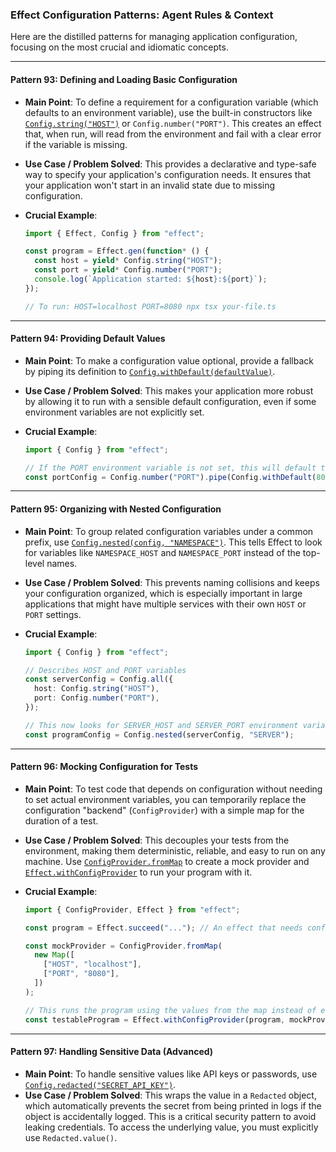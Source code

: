 ### Effect Configuration Patterns: Agent Rules & Context

Here are the distilled patterns for managing application configuration, focusing on the most crucial and idiomatic concepts.

---

#### **Pattern 93: Defining and Loading Basic Configuration**

- **Main Point**: To define a requirement for a configuration variable (which defaults to an environment variable), use the built-in constructors like [`Config.string("HOST")`](<https://www.google.com/search?q=%5Bhttps://effect.website/docs/configuration/%23basic-configuration-types%5D(https://effect.website/docs/configuration/%23basic-configuration-types)>) or `Config.number("PORT")`. This creates an effect that, when run, will read from the environment and fail with a clear error if the variable is missing.

- **Use Case / Problem Solved**: This provides a declarative and type-safe way to specify your application's configuration needs. It ensures that your application won't start in an invalid state due to missing configuration.

- **Crucial Example**:

  ```typescript
  import { Effect, Config } from "effect";

  const program = Effect.gen(function* () {
    const host = yield* Config.string("HOST");
    const port = yield* Config.number("PORT");
    console.log(`Application started: ${host}:${port}`);
  });

  // To run: HOST=localhost PORT=8080 npx tsx your-file.ts
  ```

---

#### **Pattern 94: Providing Default Values**

- **Main Point**: To make a configuration value optional, provide a fallback by piping its definition to [`Config.withDefault(defaultValue)`](<https://www.google.com/search?q=%5Bhttps://effect.website/docs/configuration/%23providing-default-values%5D(https://effect.website/docs/configuration/%23providing-default-values)>).

- **Use Case / Problem Solved**: This makes your application more robust by allowing it to run with a sensible default configuration, even if some environment variables are not explicitly set.

- **Crucial Example**:

  ```typescript
  import { Config } from "effect";

  // If the PORT environment variable is not set, this will default to 8080.
  const portConfig = Config.number("PORT").pipe(Config.withDefault(8080));
  ```

---

#### **Pattern 95: Organizing with Nested Configuration**

- **Main Point**: To group related configuration variables under a common prefix, use [`Config.nested(config, "NAMESPACE")`](<https://www.google.com/search?q=%5Bhttps://effect.website/docs/configuration/%23nested-configurations%5D(https://effect.website/docs/configuration/%23nested-configurations)>). This tells Effect to look for variables like `NAMESPACE_HOST` and `NAMESPACE_PORT` instead of the top-level names.

- **Use Case / Problem Solved**: This prevents naming collisions and keeps your configuration organized, which is especially important in large applications that might have multiple services with their own `HOST` or `PORT` settings.

- **Crucial Example**:

  ```typescript
  import { Config } from "effect";

  // Describes HOST and PORT variables
  const serverConfig = Config.all({
    host: Config.string("HOST"),
    port: Config.number("PORT"),
  });

  // This now looks for SERVER_HOST and SERVER_PORT environment variables
  const programConfig = Config.nested(serverConfig, "SERVER");
  ```

---

#### **Pattern 96: Mocking Configuration for Tests**

- **Main Point**: To test code that depends on configuration without needing to set actual environment variables, you can temporarily replace the configuration "backend" (`ConfigProvider`) with a simple map for the duration of a test.

- **Use Case / Problem Solved**: This decouples your tests from the environment, making them deterministic, reliable, and easy to run on any machine. Use [`ConfigProvider.fromMap`](<https://www.google.com/search?q=%5Bhttps://effect.website/docs/configuration/%23mocking-configurations-in-tests%5D(https://effect.website/docs/configuration/%23mocking-configurations-in-tests)>) to create a mock provider and [`Effect.withConfigProvider`](<https://www.google.com/search?q=%5Bhttps://effect.website/docs/configuration/%23mocking-configurations-in-tests%5D(https://effect.website/docs/configuration/%23mocking-configurations-in-tests)>) to run your program with it.

- **Crucial Example**:

  ```typescript
  import { ConfigProvider, Effect } from "effect";

  const program = Effect.succeed("..."); // An effect that needs configuration

  const mockProvider = ConfigProvider.fromMap(
    new Map([
      ["HOST", "localhost"],
      ["PORT", "8080"],
    ])
  );

  // This runs the program using the values from the map instead of env variables.
  const testableProgram = Effect.withConfigProvider(program, mockProvider);
  ```

---

#### **Pattern 97: Handling Sensitive Data (Advanced)**

- **Main Point**: To handle sensitive values like API keys or passwords, use [`Config.redacted("SECRET_API_KEY")`](<https://www.google.com/search?q=%5Bhttps://effect.website/docs/configuration/%23handling-sensitive-values%5D(https://effect.website/docs/configuration/%23handling-sensitive-values)>).
- **Use Case / Problem Solved**: This wraps the value in a `Redacted` object, which automatically prevents the secret from being printed in logs if the object is accidentally logged. This is a critical security pattern to avoid leaking credentials. To access the underlying value, you must explicitly use `Redacted.value()`.
